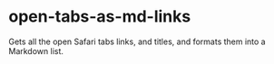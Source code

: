# open-tabs-as-md-links
Gets all the open Safari tabs links, and titles, and formats them into a Markdown list.
